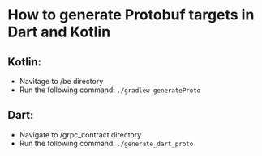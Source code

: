 # How to generate Protobuf targets in Dart and Kotlin

## Kotlin: 
- Navitage to /be directory
- Run the following command: `./gradlew generateProto`

## Dart:
- Navigate to /grpc_contract directory
- Run the following command: `./generate_dart_proto`